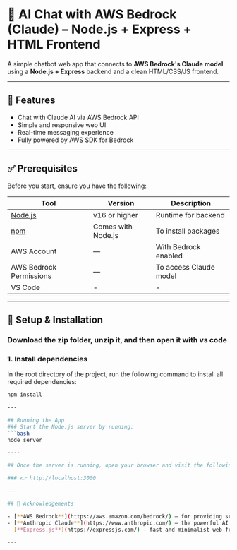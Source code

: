 # 🤖 AI Chat with AWS Bedrock (Claude) – Node.js + Express + HTML Frontend

A simple chatbot web app that connects to **AWS Bedrock's Claude model** using a **Node.js + Express** backend and a clean HTML/CSS/JS frontend.

---

## 🚀 Features

- Chat with Claude AI via AWS Bedrock API
- Simple and responsive web UI
- Real-time messaging experience
- Fully powered by AWS SDK for Bedrock

---

## ✅ Prerequisites

Before you start, ensure you have the following:

| Tool | Version | Description |
|------|---------|-------------|
| [Node.js](https://nodejs.org/) | v16 or higher | Runtime for backend |
| [npm](https://www.npmjs.com/) | Comes with Node.js | To install packages |
| AWS Account | — | With Bedrock enabled |
| AWS Bedrock Permissions | — | To access Claude model |
| VS Code | - | - |

---

## 🔧 Setup & Installation

### Download the zip folder, unzip it, and then open it with vs code

### 1. Install dependencies

In the root directory of the project, run the following command to install all required dependencies:

```bash
npm install

---

## Running the App
### Start the Node.js server by running:
```bash
node server

----

## Once the server is running, open your browser and visit the following URL:

### 👉 http://localhost:3000

---

## 🙌 Acknowledgements

- [**AWS Bedrock**](https://aws.amazon.com/bedrock/) – for providing scalable access to foundational models
- [**Anthropic Claude**](https://www.anthropic.com/) – the powerful AI assistant used in this project
- [**Express.js**](https://expressjs.com/) – fast and minimalist web framework for Node.js

---
